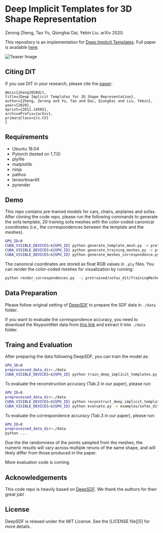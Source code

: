 # Deep Implicit Templates for 3D Shape Representation
Zerong Zheng, Tao Yu, Qionghai Dai, Yebin Liu. arXiv 2020. 

This repository is an implementation for [Deep Implicit Templates](http://www.liuyebin.com/dit/dit.html). 
Full paper is available [here](https://arxiv.org/abs/2011.14565). 

![Teaser Image](http://www.liuyebin.com/dit/assets/results1.jpg)

## Citing DIT

If you use DIT in your research, please cite the
[paper](https://arxiv.org/abs/2011.14565):
```
@misc{zheng2020dit,
title={Deep Implicit Templates for 3D Shape Representation},
author={Zheng, Zerong and Yu, Tao and Dai, Qionghai and Liu, Yebin},
year={2020},
eprint={2011.14565},
archivePrefix={arXiv},
primaryClass={cs.CV}
}
```

## Requirements
* Ubuntu 18.04 
* Pytorch (tested on 1.7.0)
* plyfile
* matplotlib
* ninja
* pathos
* tensorboardX
* pyrender
  
## Demo
This repo contains pre-trained models for cars, chairs, airplanes and sofas. 
After cloning the code repo, please run the following commands to generate the sofa template, 20 training sofa meshes with the color-coded canonical coordinates (i.e., the correspondences between the template and the meshes). 
```bash
GPU_ID=0
CUDA_VISIBLE_DEVICES=${GPU_ID} python generate_template_mesh.py -e pretrained/sofas_dit --debug 
CUDA_VISIBLE_DEVICES=${GPU_ID} python generate_training_meshes.py -e pretrained/sofas_dit --debug --start_id 0 --end_id 20 --octree --keep_normalization
CUDA_VISIBLE_DEVICES=${GPU_ID} python generate_meshes_correspondence.py -e pretrained/sofas_dit --debug --start_id 0 --end_id 20
```
The canonical coordinates are stored as float RGB values in ```.ply``` files. You can render the color-coded meshes for visualization by running: 
```bash
python render_correspondences.py  -i pretrained/sofas_dit/TrainingMeshes/2000/ShapeNet/[....].ply
```

## Data Preparation

Please follow original setting of [DeepSDF](https://github.com/facebookresearch/DeepSDF) to prepare the SDF data in ```./data``` folder.

If you want to evaluate the correspondence accuracy, you need to download the KeypointNet data from [this link]() and extract it into ```./data``` folder.


## Traing and Evaluation

After preparing the data following DeepSDF, you can train the model as:
```bash
GPU_ID=0
preprocessed_data_dir=./data
CUDA_VISIBLE_DEVICES=${GPU_ID} python train_deep_implicit_templates.py -e examples/sofas_dit --debug --batch_split 2 -c latest -d ${preprocessed_data_dir}
```

To evaluate the reconstruction accuracy (Tab.2 in our paper), please run: 
```bash
GPU_ID=0
preprocessed_data_dir=./data
CUDA_VISIBLE_DEVICES=${GPU_ID} python reconstruct_deep_implicit_templates.py -e examples/sofas_dit -c 2000 --split examples/splits/sv2_sofas_test.json -d ${preprocessed_data_dir} --skip --octree
CUDA_VISIBLE_DEVICES=${GPU_ID} python evaluate.py -e examples/sofas_dit -c 2000 -s examples/splits/sv2_sofas_test.json -d ${preprocessed_data_dir} --debug
```
To evaluate the correspondence accuracy (Tab.3 in our paper), please run: 
```bash
GPU_ID=0
preprocessed_data_dir=./data
python ...
```

Due the the randomness of the points sampled from the meshes, the numeric results will vary across multiple reruns of the same shape, 
and will likely differ from those produced in the paper. 

More evaluation code is coming. 


## Acknowledgements
This code repo is heavily based on [DeepSDF](https://github.com/facebookresearch/DeepSDF). We thank the authors for their great job!



## License

DeepSDF is relased under the MIT License. See the [LICENSE file][5] for more details.
